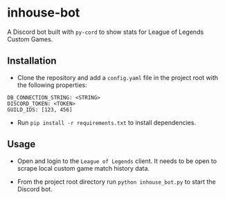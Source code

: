# inhouse-bot


A Discord bot built with `py-cord` to show stats for League of Legends Custom Games.

## Installation

- Clone the repository and add a `config.yaml` file in the project root with the following properties:

```
DB_CONNECTION_STRING: <STRING>
DISCORD_TOKEN: <TOKEN>
GUILD_IDS: [123, 456]
```

- Run `pip install -r requirements.txt` to install dependencies.

## Usage

- Open and login to the `League of Legends` client. It needs to be open to scrape local custom game match history data.

- From the project root directory run `python inhouse_bot.py` to start the Discord bot.
